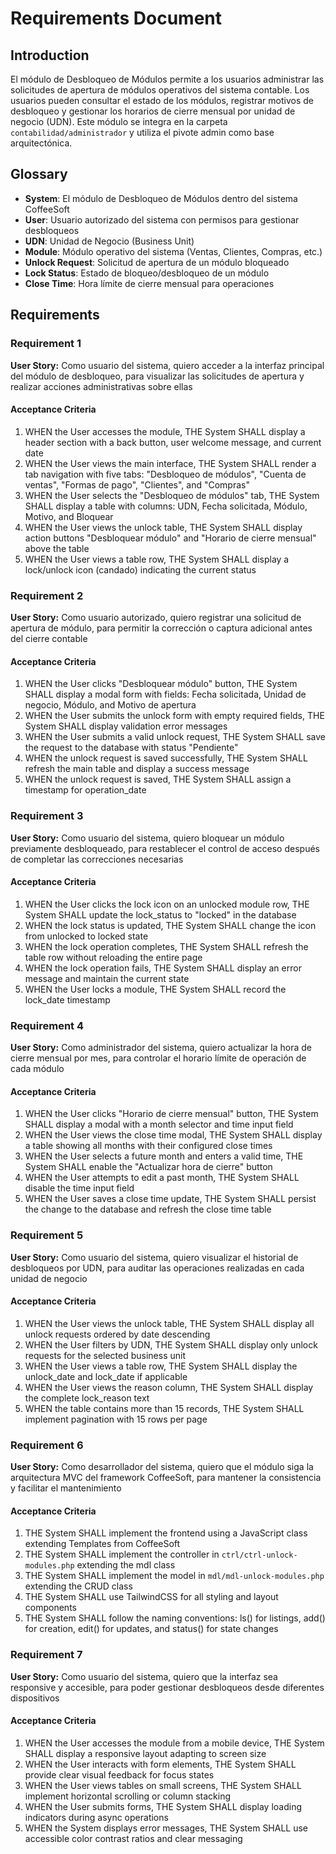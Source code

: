 # Requirements Document

## Introduction

El módulo de Desbloqueo de Módulos permite a los usuarios administrar las solicitudes de apertura de módulos operativos del sistema contable. Los usuarios pueden consultar el estado de los módulos, registrar motivos de desbloqueo y gestionar los horarios de cierre mensual por unidad de negocio (UDN). Este módulo se integra en la carpeta `contabilidad/administrador` y utiliza el pivote admin como base arquitectónica.

## Glossary

- **System**: El módulo de Desbloqueo de Módulos dentro del sistema CoffeeSoft
- **User**: Usuario autorizado del sistema con permisos para gestionar desbloqueos
- **UDN**: Unidad de Negocio (Business Unit)
- **Module**: Módulo operativo del sistema (Ventas, Clientes, Compras, etc.)
- **Unlock Request**: Solicitud de apertura de un módulo bloqueado
- **Lock Status**: Estado de bloqueo/desbloqueo de un módulo
- **Close Time**: Hora límite de cierre mensual para operaciones

## Requirements

### Requirement 1

**User Story:** Como usuario del sistema, quiero acceder a la interfaz principal del módulo de desbloqueo, para visualizar las solicitudes de apertura y realizar acciones administrativas sobre ellas

#### Acceptance Criteria

1. WHEN the User accesses the module, THE System SHALL display a header section with a back button, user welcome message, and current date
2. WHEN the User views the main interface, THE System SHALL render a tab navigation with five tabs: "Desbloqueo de módulos", "Cuenta de ventas", "Formas de pago", "Clientes", and "Compras"
3. WHEN the User selects the "Desbloqueo de módulos" tab, THE System SHALL display a table with columns: UDN, Fecha solicitada, Módulo, Motivo, and Bloquear
4. WHEN the User views the unlock table, THE System SHALL display action buttons "Desbloquear módulo" and "Horario de cierre mensual" above the table
5. WHEN the User views a table row, THE System SHALL display a lock/unlock icon (candado) indicating the current status

### Requirement 2

**User Story:** Como usuario autorizado, quiero registrar una solicitud de apertura de módulo, para permitir la corrección o captura adicional antes del cierre contable

#### Acceptance Criteria

1. WHEN the User clicks "Desbloquear módulo" button, THE System SHALL display a modal form with fields: Fecha solicitada, Unidad de negocio, Módulo, and Motivo de apertura
2. WHEN the User submits the unlock form with empty required fields, THE System SHALL display validation error messages
3. WHEN the User submits a valid unlock request, THE System SHALL save the request to the database with status "Pendiente"
4. WHEN the unlock request is saved successfully, THE System SHALL refresh the main table and display a success message
5. WHEN the unlock request is saved, THE System SHALL assign a timestamp for operation_date

### Requirement 3

**User Story:** Como usuario del sistema, quiero bloquear un módulo previamente desbloqueado, para restablecer el control de acceso después de completar las correcciones necesarias

#### Acceptance Criteria

1. WHEN the User clicks the lock icon on an unlocked module row, THE System SHALL update the lock_status to "locked" in the database
2. WHEN the lock status is updated, THE System SHALL change the icon from unlocked to locked state
3. WHEN the lock operation completes, THE System SHALL refresh the table row without reloading the entire page
4. WHEN the lock operation fails, THE System SHALL display an error message and maintain the current state
5. WHEN the User locks a module, THE System SHALL record the lock_date timestamp

### Requirement 4

**User Story:** Como administrador del sistema, quiero actualizar la hora de cierre mensual por mes, para controlar el horario límite de operación de cada módulo

#### Acceptance Criteria

1. WHEN the User clicks "Horario de cierre mensual" button, THE System SHALL display a modal with a month selector and time input field
2. WHEN the User views the close time modal, THE System SHALL display a table showing all months with their configured close times
3. WHEN the User selects a future month and enters a valid time, THE System SHALL enable the "Actualizar hora de cierre" button
4. WHEN the User attempts to edit a past month, THE System SHALL disable the time input field
5. WHEN the User saves a close time update, THE System SHALL persist the change to the database and refresh the close time table

### Requirement 5

**User Story:** Como usuario del sistema, quiero visualizar el historial de desbloqueos por UDN, para auditar las operaciones realizadas en cada unidad de negocio

#### Acceptance Criteria

1. WHEN the User views the unlock table, THE System SHALL display all unlock requests ordered by date descending
2. WHEN the User filters by UDN, THE System SHALL display only unlock requests for the selected business unit
3. WHEN the User views a table row, THE System SHALL display the unlock_date and lock_date if applicable
4. WHEN the User views the reason column, THE System SHALL display the complete lock_reason text
5. WHEN the table contains more than 15 records, THE System SHALL implement pagination with 15 rows per page

### Requirement 6

**User Story:** Como desarrollador del sistema, quiero que el módulo siga la arquitectura MVC del framework CoffeeSoft, para mantener la consistencia y facilitar el mantenimiento

#### Acceptance Criteria

1. THE System SHALL implement the frontend using a JavaScript class extending Templates from CoffeeSoft
2. THE System SHALL implement the controller in `ctrl/ctrl-unlock-modules.php` extending the mdl class
3. THE System SHALL implement the model in `mdl/mdl-unlock-modules.php` extending the CRUD class
4. THE System SHALL use TailwindCSS for all styling and layout components
5. THE System SHALL follow the naming conventions: ls() for listings, add() for creation, edit() for updates, and status() for state changes

### Requirement 7

**User Story:** Como usuario del sistema, quiero que la interfaz sea responsive y accesible, para poder gestionar desbloqueos desde diferentes dispositivos

#### Acceptance Criteria

1. WHEN the User accesses the module from a mobile device, THE System SHALL display a responsive layout adapting to screen size
2. WHEN the User interacts with form elements, THE System SHALL provide clear visual feedback for focus states
3. WHEN the User views tables on small screens, THE System SHALL implement horizontal scrolling or column stacking
4. WHEN the User submits forms, THE System SHALL display loading indicators during async operations
5. WHEN the System displays error messages, THE System SHALL use accessible color contrast ratios and clear messaging
